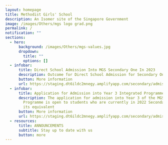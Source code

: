 ```yaml
---
layout: homepage
title: Methodist Girls' School
description: An Isomer site of the Singapore Government
image: /images/Others/mgs logo grad.png
permalink: /
notification: ""
sections:
  - hero:
      background: /images/Others/mgs-values.jpg
      dropdown:
        title: ""
        options: []
  - infobar:
      title: Direct School Admission Into MGS Secondary One In 2023
      description: Outcome for Direct School Admission for Secondary One
      button: More information
      url: https://staging.dt6ildc2mnegy.amplifyapp.com/secondary/admissions/dsa-sec1/
  - infobar:
      title: Application for Admission into Year 3 Integrated Programme
      description: The application for admission into Year 3 of the MGS Integrated
        Programme is open to students who are currently in 2022 Secondary 2 or
        its equivalent
      button: More information
      url: https://staging.dt6ildc2mnegy.amplifyapp.com/secondary/admissions/mgs-ip-for-year-3-intake/
  - resources:
      title: ANNOUNCEMENTS
      subtitle: Stay up to date with us
      button: more
---
```

